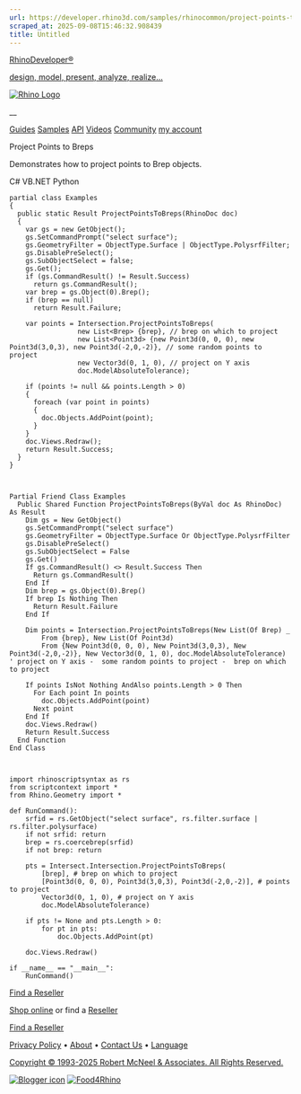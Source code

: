 ```yaml
---
url: https://developer.rhino3d.com/samples/rhinocommon/project-points-to-breps/
scraped_at: 2025-09-08T15:46:32.908439
title: Untitled
---
```


[RhinoDeveloper®](/)

[design, model, present, analyze, realize...](/)

[![Rhino Logo](https://developer.rhino3d.com/images/rhinodevlogo.png)](/)

__

[Guides](https://developer.rhino3d.com/guides)
[Samples](https://developer.rhino3d.com/samples)
[API](https://developer.rhino3d.com/api)
[Videos](https://developer.rhino3d.com/videos)
[Community](https://discourse.mcneel.com/c/rhino-developer) [my account
](https://www.rhino3d.com/my-account/ "Manage your account, licenses, and
teams")

Project Points to Breps

Demonstrates how to project points to Brep objects.

C# VB.NET Python

    
    
    partial class Examples
    {
      public static Result ProjectPointsToBreps(RhinoDoc doc)
      {
        var gs = new GetObject();
        gs.SetCommandPrompt("select surface");
        gs.GeometryFilter = ObjectType.Surface | ObjectType.PolysrfFilter;
        gs.DisablePreSelect();
        gs.SubObjectSelect = false;
        gs.Get();
        if (gs.CommandResult() != Result.Success)
          return gs.CommandResult();
        var brep = gs.Object(0).Brep();
        if (brep == null)
          return Result.Failure;
    
        var points = Intersection.ProjectPointsToBreps(
                     new List<Brep> {brep}, // brep on which to project
                     new List<Point3d> {new Point3d(0, 0, 0), new Point3d(3,0,3), new Point3d(-2,0,-2)}, // some random points to project
                     new Vector3d(0, 1, 0), // project on Y axis
                     doc.ModelAbsoluteTolerance);
    
        if (points != null && points.Length > 0)
        {
          foreach (var point in points)
          {
            doc.Objects.AddPoint(point);
          }
        }
        doc.Views.Redraw();
        return Result.Success;
      }
    }
    
    
    
    Partial Friend Class Examples
      Public Shared Function ProjectPointsToBreps(ByVal doc As RhinoDoc) As Result
    	Dim gs = New GetObject()
    	gs.SetCommandPrompt("select surface")
    	gs.GeometryFilter = ObjectType.Surface Or ObjectType.PolysrfFilter
    	gs.DisablePreSelect()
    	gs.SubObjectSelect = False
    	gs.Get()
    	If gs.CommandResult() <> Result.Success Then
    	  Return gs.CommandResult()
    	End If
    	Dim brep = gs.Object(0).Brep()
    	If brep Is Nothing Then
    	  Return Result.Failure
    	End If
    
    	Dim points = Intersection.ProjectPointsToBreps(New List(Of Brep) _
    	    From {brep}, New List(Of Point3d)
    	    From {New Point3d(0, 0, 0), New Point3d(3,0,3), New Point3d(-2,0,-2)}, New Vector3d(0, 1, 0), doc.ModelAbsoluteTolerance) ' project on Y axis -  some random points to project -  brep on which to project
    
    	If points IsNot Nothing AndAlso points.Length > 0 Then
    	  For Each point In points
    		doc.Objects.AddPoint(point)
    	  Next point
    	End If
    	doc.Views.Redraw()
    	Return Result.Success
      End Function
    End Class
    
    
    
    import rhinoscriptsyntax as rs
    from scriptcontext import *
    from Rhino.Geometry import *
    
    def RunCommand():
        srfid = rs.GetObject("select surface", rs.filter.surface | rs.filter.polysurface)
        if not srfid: return
        brep = rs.coercebrep(srfid)
        if not brep: return
    
        pts = Intersect.Intersection.ProjectPointsToBreps(
            [brep], # brep on which to project
            [Point3d(0, 0, 0), Point3d(3,0,3), Point3d(-2,0,-2)], # points to project
            Vector3d(0, 1, 0), # project on Y axis
            doc.ModelAbsoluteTolerance)
    
        if pts != None and pts.Length > 0:
            for pt in pts:
                doc.Objects.AddPoint(pt)
    
        doc.Views.Redraw()
    
    if __name__ == "__main__":
        RunCommand()
    

  

[Find a Reseller](https://www.rhino3d.com/sales)

[Shop online](https://www.rhino3d.com/store) or find a
[Reseller](https://www.rhino3d.com/sales)

[Find a Reseller](https://www.rhino3d.com/sales)

[Privacy Policy](https://www.rhino3d.com/privacy) •
[About](https://www.rhino3d.com/mcneel/about) • [Contact
Us](https://www.rhino3d.com/mcneel/contact) • [
Language](https://www.rhino3d.com/language "Change to a different region or
language")

[Copyright © 1993-2025 Robert McNeel & Associates. All Rights
Reserved.](https://www.rhino3d.com/mcneel/about)

[](https://www.facebook.com/McNeelRhinoceros/)
[](https://twitter.com/bobmcneel) [](https://www.linkedin.com/groups/75313/)
[](https://www.youtube.com/user/RhinoGuide/videos) [](https://vimeo.com/rhino)
[![Blogger
icon](https://developer.rhino3d.com/images/blogger.svg)](http://blog.rhino3d.com/)
[![Food4Rhino](https://developer.rhino3d.com/images/f4r_icon_01.svg)](https://www.food4rhino.com)

